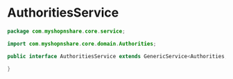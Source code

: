 # AuthoritiesService

```java
package com.myshopnshare.core.service;

import com.myshopnshare.core.domain.Authorities;

public interface AuthoritiesService extends GenericService<Authorities, String>{

}
```
